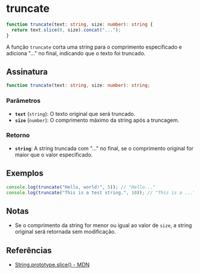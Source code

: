 # truncate

```typescript
function truncate(text: string, size: number): string {
  return text.slice(0, size).concat("...");
}
```

A função `truncate` corta uma string para o comprimento especificado e adiciona "..." no final, indicando que o texto foi truncado.

## Assinatura

```typescript
function truncate(text: string, size: number): string;
```

### Parâmetros

- **`text`** (`string`): O texto original que será truncado.
- **`size`** (`number`): O comprimento máximo da string após a truncagem.

### Retorno

- **`string`**: A string truncada com "..." no final, se o comprimento original for maior que o valor especificado.

## Exemplos

```typescript
console.log(truncate("Hello, world!", 5)); // "Hello..."
console.log(truncate("This is a test string.", 10)); // "This is a ..."
```

## Notas

- Se o comprimento da string for menor ou igual ao valor de `size`, a string original será retornada sem modificação.

## Referências

- [String.prototype.slice() - MDN](https://developer.mozilla.org/en-US/docs/Web/JavaScript/Reference/Global_Objects/String/slice)